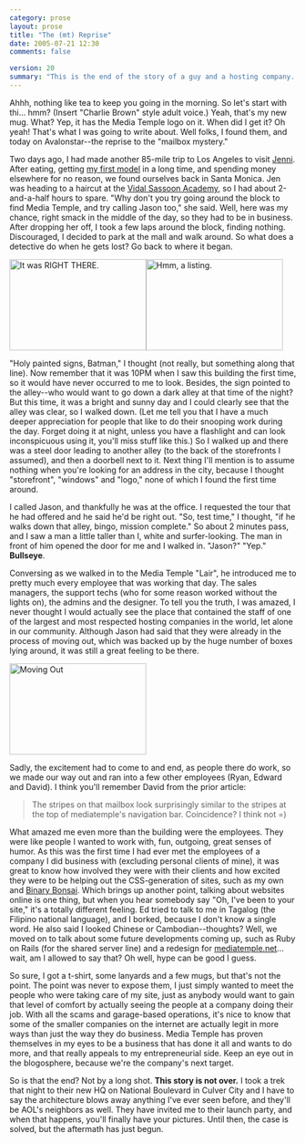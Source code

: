 ```yaml
---
category: prose
layout: prose
title: "The (mt) Reprise"
date: 2005-07-21 12:30
comments: false

version: 20
summary: "This is the end of the story of a guy and a hosting company. The guy travels to sunny Santa Monica, CA and actually finds the hosting company's office. But, the hosting company was in the middle of moving out. All-in-all, it was a fun closing to a great \"mystery.\""
---
```


Ahhh, nothing like tea to keep you going in the morning. So let's start with thi... hmm? (Insert "Charlie Brown" style adult voice.) Yeah, that's my new mug. What? Yep, it has the Media Temple logo on it. When did I get it? Oh yeah! That's what I was going to write about. Well folks, I found them, and today on Avalonstar--the reprise to the "mailbox mystery."

Two days ago, I had made another 85-mile trip to Los Angeles to visit [Jenni][1]. After eating, getting [my first model][2] in a long time, and spending money elsewhere for no reason, we found ourselves back in Santa Monica. Jen was heading to a haircut at the [Vidal Sassoon Academy][3], so I had about 2-and-a-half hours to spare. "Why don't you try going around the block to find Media Temple, and try calling Jason too," she said. Well, here was my chance, right smack in the middle of the day, so they had to be in business. After dropping her off, I took a few laps around the block, finding nothing. Discouraged, I decided to park at the mall and walk around. So what does a detective do when he gets lost? Go back to where it began.

<a href="http://www.flickr.com/photos/avalonstar/27599304/" title="Photo Sharing"><img src="http://photos23.flickr.com/27599304_aa13fb27e2_m.jpg" width="240" height="160" alt="It was RIGHT THERE." /></a><a href="http://www.flickr.com/photos/avalonstar/27599390/" title="Photo Sharing"><img src="http://photos21.flickr.com/27599390_9885ff69d7_m.jpg" width="240" height="160" alt="Hmm, a listing." /></a>

"Holy painted signs, Batman," I thought (not really, but something along that line). Now remember that it was 10PM when I saw this building the first time, so it would have never occurred to me to look. Besides, the sign pointed to the alley--who would want to go down a dark alley at that time of the night? But this time, it was a bright and sunny day and I could clearly see that the alley was clear, so I walked down. (Let me tell you that I have a much deeper appreciation for people that like to do their snooping work during the day. Forget doing it at night, unless you have a flashlight and can look inconspicuous using it, you'll miss stuff like this.) So I walked up and there was a steel door leading to another alley (to the back of the storefronts I assumed), and then a doorbell next to it. Next thing I'll mention is to assume nothing when you're looking for an address in the city, because I thought "storefront", "windows" and "logo," none of which I found the first time around.

I called Jason, and thankfully he was at the office. I requested the tour that he had offered and he said he'd be right out. "So, test time," I thought, "if he walks down that alley, bingo, mission complete." So about 2 minutes pass, and I saw a man a little taller than I, white and surfer-looking. The man in front of him opened the door for me and I walked in. "Jason?" "Yep." **Bullseye**.

Conversing as we walked in to the Media Temple "Lair", he introduced me to pretty much every employee that was working that day. The sales managers, the support techs (who for some reason worked without the lights on), the admins and the designer. To tell you the truth, I was amazed, I never thought I would actually see the place that contained the staff of one of the largest and most respected hosting companies in the world, let alone in our community. Although Jason had said that they were already in the process of moving out, which was backed up by the huge number of boxes lying around, it was still a great feeling to be there.

<a href="http://www.flickr.com/photos/avalonstar/27599265/" title="Photo Sharing"><img src="http://photos23.flickr.com/27599265_d4248665ac_m.jpg" width="240" height="160" alt="Moving Out" /></a>

Sadly, the excitement had to come to and end, as people there do work, so we made our way out and ran into a few other employees (Ryan, Edward and David). I think you'll remember David from the prior article:

> The stripes on that mailbox look surprisingly similar to the stripes at the top of mediatemple's navigation bar. Coincidence? I think not =)

What amazed me even more than the building were the employees. They were like people I wanted to work with, fun, outgoing, great senses of humor. As this was the first time I had ever met the employees of a company I did business with (excluding personal clients of mine), it was great to know how involved they were with their clients and how excited they were to be helping out the CSS-generation of sites, such as my own and [Binary Bonsai][4]. Which brings up another point, talking about websites online is one thing, but when you hear somebody say "Oh, I've been to your site," it's a totally different feeling. Ed tried to talk to me in Tagalog (the Filipino national language), and I borked, because I don't know a single word. He also said I looked Chinese or Cambodian--thoughts? Well, we moved on to talk about some future developments coming up, such as Ruby on Rails (for the shared server line) and a redesign for [mediatemple.net][5]... wait, am I allowed to say that? Oh well, hype can be good I guess.

So sure, I got a t-shirt, some lanyards and a few mugs, but that's not the point. The point was never to expose them, I just simply wanted to meet the people who were taking care of my site, just as anybody would want to gain that level of comfort by actually seeing the people at a company doing their job. With all the scams and garage-based operations, it's nice to know that some of the smaller companies on the internet are actually legit in more ways than just the way they do business. Media Temple has proven themselves in my eyes to be a business that has done it all and wants to do more, and that really appeals to my entrepreneurial side. Keep an eye out in the blogosphere, because we're the company's next target.

So is that the end? Not by a long shot. **This story is not over.** I took a trek that night to their new HQ on National Boulevard in Culver City and I have to say the architecture blows away anything I've ever seen before, and they'll be AOL's neighbors as well. They have invited me to their launch party, and when that happens, you'll finally have your pictures. Until then, the case is solved, but the aftermath has just begun.

[1]: http://www.livejournal.com/users/moon_of_ice
[2]: http://www.animequest.com/gusefrgu1scm1.html
[3]: http://losangeles.citysearch.com/profile/159161/
[4]: http://www.binarybonsai.com/
[5]: http://www.mediatemple.net/
